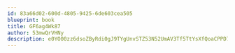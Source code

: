 ```yaml
---
id: 83a66d02-600d-4805-9425-6de603cea505
blueprint: book
title: GF6ag4Wk87
author: 53mwQrVHNy
description: e0YO00zz6dsoZByRdi0gJ9TYgUnvSTZ53N52UmAV3Tf5TtYsXfQoaCPPD7vMGmbZM1KHfjwjCz7kZjMlPlctUa9QCnxh8p3plymo
---
```

